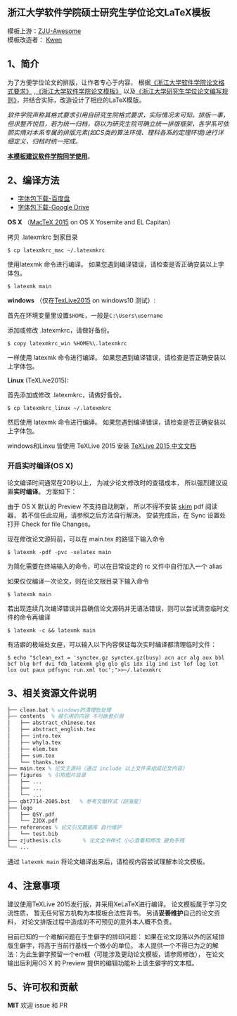 ## 浙江大学软件学院硕士研究生学位论文LaTeX模板
模板上游：[ZJU-Awesome](https://github.com/ZJU-Awesome/write_with_LaTeX)<br>
模板改造者：  [Kwen](mailto:stralipch@gmail.com)

## 1、简介

为了方便学位论文的排版，让作者专心于内容，
根据[《浙江大学软件学院论文格式要求》](http://www.cst.zju.edu.cn/uploadfile/2012/1015/20121015030109379.doc)
,[《浙江大学软件学院论文模板》](http://www.cst.zju.edu.cn/uploadfile/2012/1015/20121015030251470.doc)
以及[《浙江大学研究生学位论文编写规则》](http://grs.zju.edu.cn/UserFiles/File/xkjsc/xwglb/wenjian/%E6%B5%99%E6%B1%9F%E5%A4%A7%E5%AD%A6%E7%A0%94%E7%A9%B6%E7%94%9F%E5%AD%A6%E4%BD%8D%E8%AE%BA%E6%96%87%E7%BC%96%E5%86%99%E8%A7%84%E5%88%99.doc)，并结合实际，改造设计了相应的LaTeX模版。

*软件学院声称其格式要求引用自研究生院格式要求，实际情况未可知。排版一事，但求整齐悦目，若为统一归档，窃以为研究生院可确立统一排版框架，各学系可依照实情对本系专属的排版元素(如CS类的算法环境、理科各系的定理环境)进行详细定义，归档时统一完成。* 

[**本模板建议软件学院同学使用**](https://github.com/KwenString/Thesis-SE-ZJU-LaTeX/releases)。

## 2、编译方法

- [字体包下载-百度盘](http://pan.baidu.com/s/1hrXDO5A)
- [字体包下载-Google Drive](https://drive.google.com/file/d/0ByPSg5LzlAjAcm1oeWx1OGRWeEU/view)

__OS X__ （[MacTeX 2015](https://tug.org/mactex/) on OS X Yosemite and EL Capitan）

拷贝 .latexmkrc 到家目录

    $ cp latexmkrc_mac ~/.latexmkrc

使用latexmk 命令进行编译。
如果您遇到编译错误，请检查是否正确安装以上字体包。

	$ latexmk main


__windows__ （仅在[TexLive2015](http://mirrors.ustc.edu.cn/CTAN/systems/texlive/Images/texlive2015.iso) on windows10 测试）:

首先在环境变量里设置```$HOME```，一般是```C:\Users\username```

添加或修改 .latexmkrc，请做好备份。

    $ copy latexmkrc_win %HOME%\.latexmkrc

一样使用 latexmk 命令进行编译。
如果您遇到编译错误，请检查是否正确安装以上字体包。

__Linux__ (TeXLive2015):

首先添加或修改 .latexmkrc，请做好备份。

    $ cp latexmkrc_linux ~/.latexmkrc

然后使用 latexmk 命令进行编译。
如果您遇到编译错误，请检查是否正确安装以上字体包。

windows和Linxu 皆使用 TeXLive 2015 安装
[TeXLive 2015 中文文档](https://www.tug.org/texlive/doc/texlive-zh-cn/texlive-zh-cn.pdf)

### 开启实时编译(OS X)

论文编译时间通常在20秒以上，
为减少论文修改时的查错成本，
所以强烈建议设置**实时编译**。
方案如下：

由于 OS X 默认的 Preview 不支持自动刷新，
所以不得不安装 [skim](https://sourceforge.net/projects/skim-app/) pdf 阅读器，
若不信任此应用，请参照之后方法自行解决。
安装完成后，在 Sync 设置处打开 Check for file Changes。

现在修改论文源码前，可以在 main.tex 的路径下输入命令

    $ latexmk -pdf -pvc -xelatex main

为简化需要在终端输入的命令，可以在日常设定的 rc 文件中自行加入一个 alias

如果仅仅编译一次论文，则在论文根目录下输入命令

    $ latexmk main

若出现连续几次编译错误并且确信论文源码并无语法错误，则可以尝试清空临时文件的命令再编译

    $ latexmk -c && latexmk main

有洁癖的极端处女座，可以输入以下内容保证每次实时编译都清理临时文件：

    $ echo "$clean_ext = 'synctex.gz synctex.gz(busy) acn acr alg aux bbl bcf blg brf dvi fdb_latexmk glg glo gls idx ilg ind ist lof log lot lox out paux pdfsync run.xml toc';">>~/.latexmkrc


## 3、相关资源文件说明
```tex
├── clean.bat % windows的清理批处理
├── contents  % 被引用的内容 不可嵌套引用
│   ├── abstract_chinese.tex
│   ├── abstract_english.tex
│   ├── intro.tex
│   ├── whyla.tex
│   ├── elem.tex
│   ├── sum.tex
│   └── thanks.tex
├── main.tex % 论文主源码（通过 include 以上文件来组成论文内容）
├── figures  % 引用图片目录
│   ├── ...
│   ├── ...
│   └── ...
├── gbt7714-2005.bst   % 参考文献样式（胡海星）
├── logo
│   ├── QSY.pdf
│   └── ZJDX.pdf
├── references % 论文引文数据库 自行维护
│   └── test.bib
├── zjuthesis.cls       % 论文全书样式 小心查看和修改 避免手残
└── ...
```

通过 `latexmk main` 将论文编译出来后，请检视内容尝试理解本论文模板。

## 4、注意事项

建议使用TeXLive 2015发行版，并采用XeLaTeX进行编译。
论文模板属于学习交流性质，
暂无任何官方机构为本模板合法性背书。
另请**妥善维护**自己的论文资料，
对论文排版过程中造成的不可预见的意外本人概不负责。

目前已知的一个难解问题在于生僻字的排印问题：
如果在论文段落以外的区域排版生僻字，将高于当前行基线一个微小的单位。
本人提供一个不得已为之的解法：为此生僻字预留一个em框（可能涉及更动论文模板，请参照修改），
在论文输出后利用OS X 的 Preview 提供的编辑功能补上该生僻字的文本框。

## 5、许可权和贡献

**MIT** 
欢迎 issue 和 PR
